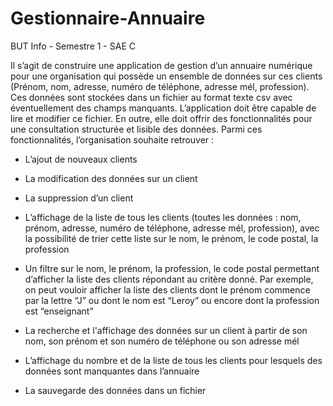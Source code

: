 # Gestionnaire-Annuaire
BUT Info - Semestre 1 - SAE C

Il s’agit de construire une application de gestion d’un annuaire numérique pour une organisation qui possède un ensemble de données sur ces clients (Prénom, nom, adresse, numéro de téléphone, adresse mél, profession). Ces données sont stockées dans un fichier au format texte csv avec éventuellement des champs manquants. L’application doit être capable de lire et modifier ce fichier. En outre, elle doit offrir des fonctionnalités pour une consultation structurée et lisible des données. Parmi ces fonctionnalités, l’organisation souhaite retrouver :
- L’ajout de nouveaux clients

- La modification des données sur un client

- La suppression d’un client

- L’affichage de la liste de tous les clients (toutes les données : nom, prénom, adresse,
numéro de téléphone, adresse mél, profession), avec la possibilité de trier cette liste sur
le nom, le prénom, le code postal, la profession

- Un filtre sur le nom, le prénom, la profession, le code postal permettant d’afficher la liste
des clients répondant au critère donné. Par exemple, on peut vouloir afficher la liste des
clients dont le prénom commence par la lettre “J” ou dont le nom est “Leroy” ou encore
dont la profession est “enseignant”

- La recherche et l'affichage des données sur un client à partir de son nom, son prénom et
son numéro de téléphone ou son adresse mél

- L’affichage du nombre et de la liste de tous les clients pour lesquels des données sont
manquantes dans l’annuaire

- La sauvegarde des données dans un fichier
